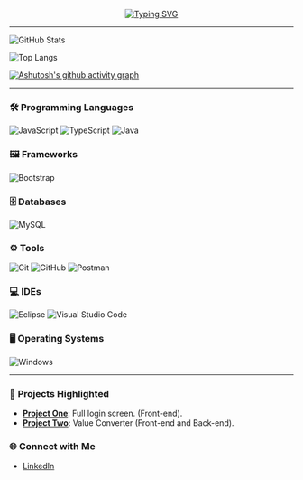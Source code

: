 
<div align="center">

[![Typing SVG](https://readme-typing-svg.herokuapp.com/?font=Fira+Code&color=00BFFF&size=50&center=true&vCenter=true&width=1000&lines=Hello,+I%27m+Carlos+Eduardo)](https://git.io/typing-svg)

</div>

---

![GitHub Stats](https://github-readme-stats.vercel.app/api?username=carlossalustiano&theme=transparent&bg_color=0D1117&border_color=00BFFF&show_icons=true&icon_color=00BFFF&title_color=E94D5F&text_color=FFF)

![Top Langs](https://github-readme-stats-git-masterrstaa-rickstaa.vercel.app/api/top-langs/?username=carlossalustiano&bg_color=0D1117&border_color=00BFFF&title_color=E94D5F&text_color=FFF&layout=compact)

[![Ashutosh's github activity graph](https://github-readme-activity-graph.vercel.app/graph?username=carlossalustiano&bg_color=0D1117&color=FB74F2&line=E94D5F&point=922f8a&area=true&hide_border=true)](https://github.com/ashutosh00710/github-readme-activity-graph)

---

### 🛠️ **Programming Languages**

![JavaScript](https://img.shields.io/badge/JavaScript-%23F7DF1E.svg?style=flat-square&logo=javascript&logoColor=black)
![TypeScript](https://img.shields.io/badge/TypeScript-%23007ACC.svg?style=flat-square&logo=typescript&logoColor=white)
![Java](https://img.shields.io/badge/Java-%23ED8B00.svg?style=flat-square&logo=openjdk&logoColor=white)

### 🖼️ **Frameworks**

![Bootstrap](https://img.shields.io/badge/Bootstrap-%23563D7C.svg?style=flat-square&logo=bootstrap&logoColor=white)

### 🗄️ **Databases**

![MySQL](https://img.shields.io/badge/MySQL-00000F?style=flat-square&logo=mysql&logoColor=white)

### ⚙️ **Tools**

![Git](https://img.shields.io/badge/Git-F05032?style=flat-square&logo=git&logoColor=white)
![GitHub](https://img.shields.io/badge/GitHub-181717?style=flat-square&logo=github&logoColor=white)
![Postman](https://img.shields.io/badge/Postman-FF6C37?style=flat-square&logo=postman&logoColor=white)

### 💻 **IDEs**

![Eclipse](https://img.shields.io/badge/Eclipse-2C2255?style=flat-square&logo=eclipse&logoColor=white)
![Visual Studio Code](https://img.shields.io/badge/VS%20Code-007ACC?style=flat-square&logo=visual-studio-code&logoColor=white)

### 🖥️ **Operating Systems**

![Windows](https://img.shields.io/badge/Windows-000?style=flat-square&logo=windows&logoColor=2CA5E0)

---

### 📁 **Projects Highlighted**

- [**Project One**](https://carlossalustiano.github.io/tela_login/): Full login screen. (Front-end).
- [**Project Two**](https://carlossalustiano.github.io/conversor-dinheiro/): Value Converter (Front-end and Back-end).

### 🌐 **Connect with Me**

- [LinkedIn](https://www.linkedin.com/in/carlossalustiano/)


